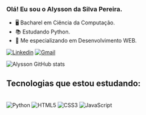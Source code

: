 ### Olá! Eu sou o Alysson da Silva Pereira.

- 🖥️ Bacharel em Ciência da Computação.
- 📚 Estudando Python.
- 📘 Me especializando em Desenvolvimento WEB.

[![Linkedin](https://img.shields.io/badge/LinkedIn-0077B5?style=for-the-badge&logo=linkedin&logoColor=white)](https://www.linkedin.com/in/alysson-silva-pereira-024424151/)
[![Gmail](https://img.shields.io/badge/Gmail-D14836?style=for-the-badge&logo=gmail&logoColor=white)](mailto:alyssonsp5@gmail.com)

![Alysson GitHub stats](https://github-readme-stats.vercel.app/api?username=alyssonsp&show_icons=true&theme=dracula)
## Tecnologias que estou estudando:

<div style="display: inline block"><br/>
  <img align="center" alt="Python" src="https://img.shields.io/badge/Python-3776AB?style=for-the-badge&logo=python&logoColor=white" />
  <img align="center" alt="HTML5" src="https://img.shields.io/badge/HTML5-E34F26?style=for-the-badge&logo=html5&logoColor=white" />
  <img align="center" alt="CSS3" src="https://img.shields.io/badge/CSS3-1572B6?style=for-the-badge&logo=css3&logoColor=white" />
  <img align="center" alt="JavaScript" src="https://img.shields.io/badge/JavaScript-F7DF1E?style=for-the-badge&logo=javascript&logoColor=black" />
</div>
